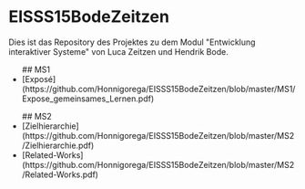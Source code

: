 # EISSS15BodeZeitzen

Dies ist das Repository des Projektes zu dem Modul "Entwicklung interaktiver Systeme" von Luca Zeitzen und Hendrik Bode.  

<ul>
## MS1
<li>[Exposé](https://github.com/Honnigorega/EISSS15BodeZeitzen/blob/master/MS1/Expose_gemeinsames_Lernen.pdf)</li>              
</ul>

<ul>
## MS2
<li>[Zielhierarchie](https://github.com/Honnigorega/EISSS15BodeZeitzen/blob/master/MS2/Zielhierarchie.pdf)</li>               
<li>[Related-Works](https://github.com/Honnigorega/EISSS15BodeZeitzen/blob/master/MS2/Related-Works.pdf)</li>
</ul>
